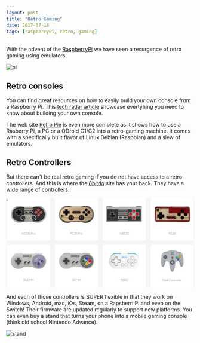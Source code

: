 ```yaml
---
layout: post
title: "Retro Gaming"
date: 2017-07-16
tags: [raspberryPi, retro, gaming]
---
```


With the advent of the [RaspberryPi](https://www.raspberrypi.org/) we have seen a resurgence of retro gaming using emulators.

![pi](https://www.raspberrypi.org/app/uploads/2017/05/Raspberry-Pi-3-1-462x322.jpg)

## Retro consoles

You can find great resources on how to easily build your own console from a Raspberry Pi. This [tech radar article](http://www.techradar.com/news/gaming/how-to-turn-your-raspberry-pi-2-into-a-retro-games-console-1289146) showcase evertyhing you need to know about building your own console.

The web site [Retro Pie](https://retropie.org.uk/) is even more complete as it shows how to use a Rasberry Pi, a PC or a ODroid C1/C2 into a retro-gaming machine. It comes with a specifically built flavor of Linux Debian (Raspbian) and a slew of emulators.

## Retro Controllers
But there can't be real retro gaming if you do not have access to a retro controllers. And this is where the [8bitdo](http://www.8bitdo.com/nes30-fc30/) site has your back. They have a wide range of controllers:

![8bitdo](../img/8bitdo_controllers.png)

And each of those controllers is SUPER flexible in that they work on Windows, Android, mac, iOs, Steam, on a Rapsberri Pi and even on the Switch! Their firmware are updated regularly to support new platforms. You can even buy a stand that turns your phone into a mobile gaming console (think old school Nintendo Advance).

![stand](http://www.8bitdo.com/images/snes30+sfc30/04-l.jpg)



